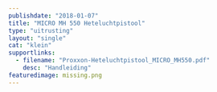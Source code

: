 ```yaml
---
publishdate: "2018-01-07"
title: "MICRO MH 550 Heteluchtpistool"
type: "uitrusting"
layout: "single"
cat: "klein"
supportlinks:
  - filename: "Proxxon-Heteluchtpistool_MICRO_MH550.pdf"
    desc: "Handleiding"
featuredimage: missing.png
---
```

